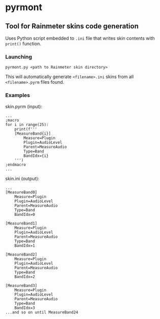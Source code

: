 # pyrmont
## Tool for Rainmeter skins code generation
Uses Python script embedded to `.ini` file that writes
skin contents with `print()` function.

### Launching
`pyrmont.py <path to Rainmeter skin directory>`

This will automatically generate `<filename>.ini`
skins from all `<filename>.pyrm` files found. 

### Examples

skin.pyrm (input):
```
...
;macro
for i in range(25):
    print(f'''
    [MeasureBand{i}]
        Measure=Plugin
        Plugin=AudioLevel
        Parent=MeasureAudio
        Type=Band
        BandIdx={i}
    ''')
;endmacro
...
```

skin.ini (output):
```
...
[MeasureBand0]
    Measure=Plugin
    Plugin=AudioLevel
    Parent=MeasureAudio
    Type=Band
    BandIdx=0

[MeasureBand1]
    Measure=Plugin
    Plugin=AudioLevel
    Parent=MeasureAudio
    Type=Band
    BandIdx=1

[MeasureBand2]
    Measure=Plugin
    Plugin=AudioLevel
    Parent=MeasureAudio
    Type=Band
    BandIdx=2

[MeasureBand3]
    Measure=Plugin
    Plugin=AudioLevel
    Parent=MeasureAudio
    Type=Band
    BandIdx=3
...and so on until MeasureBand24
```
